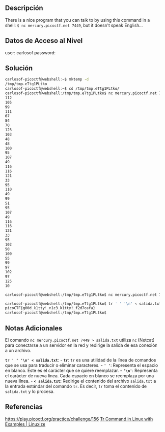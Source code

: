## Descripción 
There is a nice program that you can talk to by using this command in a shell: `$ nc mercury.picoctf.net 7449`, but it doesn't speak English...

## Datos de Acceso al Nivel
user: carlosof
password:

## Solución
```bash
carlosof-picoctf@webshell:~$ mktemp -d
/tmp/tmp.eTtg1PLtko
carlosof-picoctf@webshell:~$ cd /tmp/tmp.eTtg1PLtko/
carlosof-picoctf@webshell:/tmp/tmp.eTtg1PLtko$ nc mercury.picoctf.net 7449
112 
105 
99 
111 
67 
84 
70 
123 
103 
48 
48 
100 
95 
107 
49 
116 
116 
121 
33 
95 
110 
49 
99 
51 
95 
107 
49 
116 
116 
121 
33 
95 
102 
50 
100 
55 
99 
97 
102 
97 
125 
10 

carlosof-picoctf@webshell:/tmp/tmp.eTtg1PLtko$ nc mercury.picoctf.net 7449 > salida.txt

carlosof-picoctf@webshell:/tmp/tmp.eTtg1PLtko$ tr ' ' '\n' < salida.txt | awk '{printf "%c", $1}'
picoCTF{g00d_k1tty!_n1c3_k1tty!_f2d7cafa}
carlosof-picoctf@webshell:/tmp/tmp.eTtg1PLtko$ 
```


## Notas Adicionales
El comando `nc mercury.picoctf.net 7449 > salida.txt` utiliza `nc` (Netcat) para conectarse a un servidor en la red y redirige la salida de esa conexión a un archivo.

**`tr ' ' '\n' < salida.txt`**:
	- **`tr`**: `tr` es una utilidad de la línea de comandos que se usa para traducir o eliminar caracteres.
	- **`' '`**: Representa el espacio en blanco. Este es el carácter que se quiere reemplazar.
	- **`'\n'`**: Representa el carácter de nueva línea. Cada espacio en blanco se reemplaza por una nueva línea.
	- **`< salida.txt`**: Redirige el contenido del archivo `salida.txt` a la entrada estándar del comando `tr`. Es decir, `tr` toma el contenido de `salida.txt` y lo procesa.

## Referencias 
https://play.picoctf.org/practice/challenge/156
[Tr Command in Linux with Examples | Linuxize](https://linuxize.com/post/linux-tr-command/#:~:text=tr%20is%20a%20command-line%20utility%20in%20Linux%20and,to%20lowercase%2C%20and%20basic%20character%20replacing%20and%20removing.)
